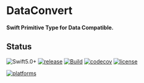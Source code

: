 # DataConvert

**Swift Primitive Type for Data Compatible.**

## Status

![Swift5.0+](https://img.shields.io/badge/Swift-5.0%2B-orange.svg?style=flat)
[![release](https://img.shields.io/github/v/release/L1MeN9Yu/DataConvert.svg?color=blue)](https://github.com/L1MeN9Yu/DataConvert/releases)
[![Build](https://github.com/L1MeN9Yu/DataConvert/actions/workflows/CI.yml/badge.svg)](https://github.com/L1MeN9Yu/DataConvert/actions/workflows/CI.yml)
[![codecov](https://codecov.io/gh/L1MeN9Yu/DataConvert/branch/main/graph/badge.svg?token=0ZQSVH4ERX)](https://codecov.io/gh/L1MeN9Yu/DataConvert)
[![license](https://img.shields.io/github/license/L1MeN9Yu/DataConvert)](https://github.com/L1MeN9Yu/DataConvert/blob/main/LICENSE)

[![platforms](https://img.shields.io/badge/Platforms-macOS%20%7C%20iOS%20%7C%20tvOS%20%7C%20watchOS%20%7C%20Linux-orange.svg?style=flat)](https://github.com/L1MeN9Yu/DataConvert/blob/main/Package.swift)
